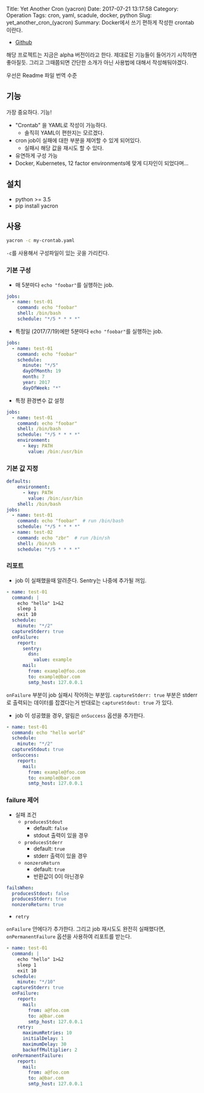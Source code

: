 Title: Yet Another Cron (yacron)
Date: 2017-07-21 13:17:58
Category: Operation
Tags: cron, yaml, scadule, docker, python
Slug: yet_another_cron_(yacron)
Summary: Docker에서 쓰기 편하게 작성한 crontab 이란다.

* [Github](https://github.com/gjcarneiro/yacron)

해당 프로젝트는 지금은 alpha 버전이라고 한다. 제대로된 기능들이 들어가기 시작하면 좋아질듯. 그리고 그때쯤되면 간단한 소개가 아닌 사용법에 대해서 작성해둬야겠다.

우선은 Readme 파일 번역 수준

## 기능

가장 중요하다. 기능!

* "Crontab" 을 YAML로 작성이 가능하다.
  - 솔직히 YAML이 편한지는 모르겠다.
* cron job이 실패에 대한 부분을 제어할 수 있게 되어있다.
  - 실패시 해당 값을 재시도 할 수 있다.
* 유연하게 구성 가능
* Docker, Kubernetes, 12 factor environments에 맞게 디자인이 되었다며...

## 설치

* python >= 3.5
* pip install yacron

## 사용

```bash
yacron -c my-crontab.yaml
```

`-c`를 사용해서 구성파일이 있는 곳을 가리킨다.

### 기본 구성

* 매 5분마다 `echo "foobar"`를 실행하는 job.

```yaml
jobs:
  - name: test-01
    command: echo "foobar"
    shell: /bin/bash
    schedule: "*/5 * * * *"
```

* 특정일 (2017/7/19)에만 5분마다 `echo "foobar"`를 실행하는 job.

```yaml
jobs:
  - name: test-01
    command: echo "foobar"
    schedule:
      minute: "*/5"
      dayOfMonth: 19
      month: 7
      year: 2017
      dayOfWeek: "*"
```

* 특정 환경변수 값 설정

```yaml
jobs:
  - name: test-01
    command: echo "foobar"
    shell: /bin/bash
    schedule: "*/5 * * * *"
    environment:
      - key: PATH
        value: /bin:/usr/bin
```

### 기본 값 지정

```yaml
defaults:
    environment:
      - key: PATH
        value: /bin:/usr/bin
    shell: /bin/bash
jobs:
  - name: test-01
    command: echo "foobar"  # run /bin/bash
    schedule: "*/5 * * * *"
  - name: test-02
    command: echo "zbr"  # run /bin/sh
    shell: /bin/sh
    schedule: "*/5 * * * *"
```

### 리포트

* job 이 실패했을때 알려준다. Sentry는 나중에 추가될 꺼임.

```yaml
- name: test-01
  command: |
    echo "hello" 1>&2
    sleep 1
    exit 10
  schedule:
    minute: "*/2"
  captureStderr: true
  onFailure:
    report:
      sentry:
        dsn:
          value: example
      mail:
        from: example@foo.com
        to: example@bar.com
        smtp_host: 127.0.0.1
```

`onFailure` 부분이 job 실패시 작어하는 부분임.
`captureStderr: true` 부분은 stderr로 출력되는 데이터를 잡겠다는거 반대로는 `captureStdout: true` 가 있다.

* job 이 성공했을 경우, 알림은 `onSuccess` 옵션을 추가한다.

```yaml
- name: test-01
  command: echo "hello world"
  schedule:
    minute: "*/2"
  captureStdout: true
  onSuccess:
    report:
      mail:
        from: example@foo.com
        to: example@bar.com
        smtp_host: 127.0.0.1
```

### failure 제어

* 실패 조건
  * `producesStdout`
    - default: `false`
    - stdout 출력이 있을 경우
  * `producesStderr`
    - default: `true`
    - stderr 출력이 있을 경우
  * `nonzeroReturn`
    - default: `true`
    - 반환값이 0이 아닌경우

```yaml
failsWhen:
  producesStdout: false
  producesStderr: true
  nonzeroReturn: true
```

* `retry`

`onFailure` 안에다가 추가한다. 그리고 job 재시도도 완전히 실패했다면, `onPermanentFailure` 옵션을 사용하여 리포트를 받는다.

```yaml
- name: test-01
  command: |
    echo "hello" 1>&2
    sleep 1
    exit 10
  schedule:
    minute: "*/10"
  captureStderr: true
  onFailure:
    report:
      mail:
        from: a@foo.com
        to: a@bar.com
        smtp_host: 127.0.0.1
    retry:
      maximumRetries: 10
      initialDelay: 1
      maximumDelay: 30
      backoffMultiplier: 2
  onPermanentFailure:
    report:
      mail:
        from: a@foo.com
        to: a@bar.com
        smtp_host: 127.0.0.1
```

